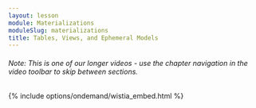 ```yaml
---
layout: lesson
module: Materializations
moduleSlug: materializations
title: Tables, Views, and Ephemeral Models
---
```


###### Note: This is one of our longer videos - use the chapter navigation in the video toolbar to skip between sections.

{% include options/ondemand/wistia_embed.html %}